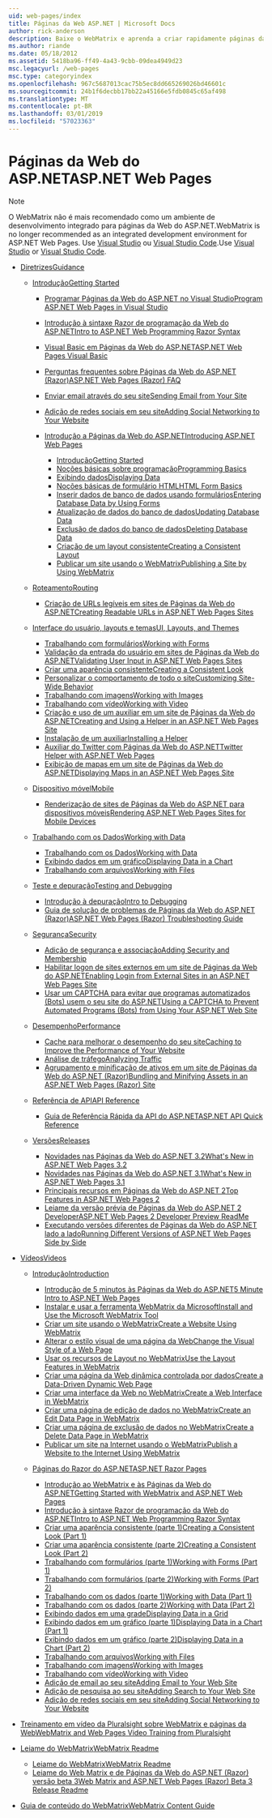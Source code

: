 ```yaml
---
uid: web-pages/index
title: Páginas da Web ASP.NET | Microsoft Docs
author: rick-anderson
description: Baixe o WebMatrix e aprenda a criar rapidamente páginas da web em uma maneira leve de combinar código de servidor com HTML.
ms.author: riande
ms.date: 05/18/2012
ms.assetid: 5418ba96-ff49-4a43-9cbb-09dea4949d23
msc.legacyurl: /web-pages
msc.type: categoryindex
ms.openlocfilehash: 967c5687013cac75b5ec8dd665269026bd46601c
ms.sourcegitcommit: 24b1f6decbb17bb22a45166e5fdb0845c65af498
ms.translationtype: MT
ms.contentlocale: pt-BR
ms.lasthandoff: 03/01/2019
ms.locfileid: "57023363"
---
```

<a name="aspnet-web-pages"></a><span data-ttu-id="32f00-103">Páginas da Web do ASP.NET</span><span class="sxs-lookup"><span data-stu-id="32f00-103">ASP.NET Web Pages</span></span>
====================

> [!NOTE] 
> <span data-ttu-id="32f00-104">O WebMatrix não é mais recomendado como um ambiente de desenvolvimento integrado para páginas da Web do ASP.NET.</span><span class="sxs-lookup"><span data-stu-id="32f00-104">WebMatrix is no longer recommended as an integrated development environment for ASP.NET Web Pages.</span></span> <span data-ttu-id="32f00-105">Use [Visual Studio](xref:aspnet/web-pages/overview/getting-started/program-asp-net-web-pages-in-visual-studio) ou [Visual Studio Code](https://code.visualstudio.com/).</span><span class="sxs-lookup"><span data-stu-id="32f00-105">Use [Visual Studio](xref:aspnet/web-pages/overview/getting-started/program-asp-net-web-pages-in-visual-studio) or [Visual Studio Code](https://code.visualstudio.com/).</span></span>

- [<span data-ttu-id="32f00-106">Diretrizes</span><span class="sxs-lookup"><span data-stu-id="32f00-106">Guidance</span></span>](overview/index.md)

    - [<span data-ttu-id="32f00-107">Introdução</span><span class="sxs-lookup"><span data-stu-id="32f00-107">Getting Started</span></span>](overview/getting-started/index.md)

        - [<span data-ttu-id="32f00-108">Programar Páginas da Web do ASP.NET no Visual Studio</span><span class="sxs-lookup"><span data-stu-id="32f00-108">Program ASP.NET Web Pages in Visual Studio</span></span>](overview/getting-started/program-asp-net-web-pages-in-visual-studio.md)
        - [<span data-ttu-id="32f00-109">Introdução à sintaxe Razor de programação da Web do ASP.NET</span><span class="sxs-lookup"><span data-stu-id="32f00-109">Intro to ASP.NET Web Programming Razor Syntax</span></span>](overview/getting-started/introducing-razor-syntax-c.md)
        - [<span data-ttu-id="32f00-110">Visual Basic em Páginas da Web do ASP.NET</span><span class="sxs-lookup"><span data-stu-id="32f00-110">ASP.NET Web Pages Visual Basic</span></span>](overview/getting-started/introducing-razor-syntax-vb.md)
        - [<span data-ttu-id="32f00-111">Perguntas frequentes sobre Páginas da Web do ASP.NET (Razor)</span><span class="sxs-lookup"><span data-stu-id="32f00-111">ASP.NET Web Pages (Razor) FAQ</span></span>](overview/getting-started/aspnet-web-pages-razor-faq.md)
        - [<span data-ttu-id="32f00-112">Enviar email através do seu site</span><span class="sxs-lookup"><span data-stu-id="32f00-112">Sending Email from Your Site</span></span>](overview/getting-started/11-adding-email-to-your-web-site.md)
        - [<span data-ttu-id="32f00-113">Adição de redes sociais em seu site</span><span class="sxs-lookup"><span data-stu-id="32f00-113">Adding Social Networking to Your Website</span></span>](overview/getting-started/13-adding-social-networking-to-your-web-site.md)
        - [<span data-ttu-id="32f00-114">Introdução a Páginas da Web do ASP.NET</span><span class="sxs-lookup"><span data-stu-id="32f00-114">Introducing ASP.NET Web Pages</span></span>](overview/getting-started/introducing-aspnet-web-pages-2/index.md)

            - [<span data-ttu-id="32f00-115">Introdução</span><span class="sxs-lookup"><span data-stu-id="32f00-115">Getting Started</span></span>](overview/getting-started/introducing-aspnet-web-pages-2/getting-started.md)
            - [<span data-ttu-id="32f00-116">Noções básicas sobre programação</span><span class="sxs-lookup"><span data-stu-id="32f00-116">Programming Basics</span></span>](overview/getting-started/introducing-aspnet-web-pages-2/intro-to-web-pages-programming.md)
            - [<span data-ttu-id="32f00-117">Exibindo dados</span><span class="sxs-lookup"><span data-stu-id="32f00-117">Displaying Data</span></span>](overview/getting-started/introducing-aspnet-web-pages-2/displaying-data.md)
            - [<span data-ttu-id="32f00-118">Noções básicas de formulário HTML</span><span class="sxs-lookup"><span data-stu-id="32f00-118">HTML Form Basics</span></span>](overview/getting-started/introducing-aspnet-web-pages-2/form-basics.md)
            - [<span data-ttu-id="32f00-119">Inserir dados de banco de dados usando formulários</span><span class="sxs-lookup"><span data-stu-id="32f00-119">Entering Database Data by Using Forms</span></span>](overview/getting-started/introducing-aspnet-web-pages-2/entering-data.md)
            - [<span data-ttu-id="32f00-120">Atualização de dados do banco de dados</span><span class="sxs-lookup"><span data-stu-id="32f00-120">Updating Database Data</span></span>](overview/getting-started/introducing-aspnet-web-pages-2/updating-data.md)
            - [<span data-ttu-id="32f00-121">Exclusão de dados do banco de dados</span><span class="sxs-lookup"><span data-stu-id="32f00-121">Deleting Database Data</span></span>](overview/getting-started/introducing-aspnet-web-pages-2/deleting-data.md)
            - [<span data-ttu-id="32f00-122">Criação de um layout consistente</span><span class="sxs-lookup"><span data-stu-id="32f00-122">Creating a Consistent Layout</span></span>](overview/getting-started/introducing-aspnet-web-pages-2/layouts.md)
            - [<span data-ttu-id="32f00-123">Publicar um site usando o WebMatrix</span><span class="sxs-lookup"><span data-stu-id="32f00-123">Publishing a Site by Using WebMatrix</span></span>](overview/getting-started/introducing-aspnet-web-pages-2/publishing.md)
    - [<span data-ttu-id="32f00-124">Roteamento</span><span class="sxs-lookup"><span data-stu-id="32f00-124">Routing</span></span>](overview/routing/index.md)

        - [<span data-ttu-id="32f00-125">Criação de URLs legíveis em sites de Páginas da Web do ASP.NET</span><span class="sxs-lookup"><span data-stu-id="32f00-125">Creating Readable URLs in ASP.NET Web Pages Sites</span></span>](overview/routing/creating-readable-urls-in-aspnet-web-pages-sites.md)
    - [<span data-ttu-id="32f00-126">Interface do usuário, layouts e temas</span><span class="sxs-lookup"><span data-stu-id="32f00-126">UI, Layouts, and Themes</span></span>](overview/ui-layouts-and-themes/index.md)

        - [<span data-ttu-id="32f00-127">Trabalhando com formulários</span><span class="sxs-lookup"><span data-stu-id="32f00-127">Working with Forms</span></span>](overview/ui-layouts-and-themes/4-working-with-forms.md)
        - [<span data-ttu-id="32f00-128">Validação da entrada do usuário em sites de Páginas da Web do ASP.NET</span><span class="sxs-lookup"><span data-stu-id="32f00-128">Validating User Input in ASP.NET Web Pages Sites</span></span>](overview/ui-layouts-and-themes/validating-user-input-in-aspnet-web-pages-sites.md)
        - [<span data-ttu-id="32f00-129">Criar uma aparência consistente</span><span class="sxs-lookup"><span data-stu-id="32f00-129">Creating a Consistent Look</span></span>](overview/ui-layouts-and-themes/3-creating-a-consistent-look.md)
        - [<span data-ttu-id="32f00-130">Personalizar o comportamento de todo o site</span><span class="sxs-lookup"><span data-stu-id="32f00-130">Customizing Site-Wide Behavior</span></span>](overview/ui-layouts-and-themes/18-customizing-site-wide-behavior.md)
        - [<span data-ttu-id="32f00-131">Trabalhando com imagens</span><span class="sxs-lookup"><span data-stu-id="32f00-131">Working with Images</span></span>](overview/ui-layouts-and-themes/9-working-with-images.md)
        - [<span data-ttu-id="32f00-132">Trabalhando com vídeo</span><span class="sxs-lookup"><span data-stu-id="32f00-132">Working with Video</span></span>](overview/ui-layouts-and-themes/10-working-with-video.md)
        - [<span data-ttu-id="32f00-133">Criação e uso de um auxiliar em um site de Páginas da Web do ASP.NET</span><span class="sxs-lookup"><span data-stu-id="32f00-133">Creating and Using a Helper in an ASP.NET Web Pages Site</span></span>](overview/ui-layouts-and-themes/creating-and-using-a-helper-in-an-aspnet-web-pages-site.md)
        - [<span data-ttu-id="32f00-134">Instalação de um auxiliar</span><span class="sxs-lookup"><span data-stu-id="32f00-134">Installing a Helper</span></span>](overview/ui-layouts-and-themes/installing-helpers.md)
        - [<span data-ttu-id="32f00-135">Auxiliar do Twitter com Páginas da Web do ASP.NET</span><span class="sxs-lookup"><span data-stu-id="32f00-135">Twitter Helper with ASP.NET Web Pages</span></span>](overview/ui-layouts-and-themes/twitter-helper.md)
        - [<span data-ttu-id="32f00-136">Exibição de mapas em um site de Páginas da Web do ASP.NET</span><span class="sxs-lookup"><span data-stu-id="32f00-136">Displaying Maps in an ASP.NET Web Pages Site</span></span>](overview/ui-layouts-and-themes/displaying-maps-in-an-aspnet-web-pages-site.md)
    - [<span data-ttu-id="32f00-137">Dispositivo móvel</span><span class="sxs-lookup"><span data-stu-id="32f00-137">Mobile</span></span>](overview/mobile/index.md)

        - [<span data-ttu-id="32f00-138">Renderização de sites de Páginas da Web do ASP.NET para dispositivos móveis</span><span class="sxs-lookup"><span data-stu-id="32f00-138">Rendering ASP.NET Web Pages Sites for Mobile Devices</span></span>](overview/mobile/rendering-aspnet-web-pages-sites-for-mobile-devices.md)
    - [<span data-ttu-id="32f00-139">Trabalhando com os Dados</span><span class="sxs-lookup"><span data-stu-id="32f00-139">Working with Data</span></span>](overview/data/index.md)

        - [<span data-ttu-id="32f00-140">Trabalhando com os Dados</span><span class="sxs-lookup"><span data-stu-id="32f00-140">Working with Data</span></span>](overview/data/5-working-with-data.md)
        - [<span data-ttu-id="32f00-141">Exibindo dados em um gráfico</span><span class="sxs-lookup"><span data-stu-id="32f00-141">Displaying Data in a Chart</span></span>](overview/data/7-displaying-data-in-a-chart.md)
        - [<span data-ttu-id="32f00-142">Trabalhando com arquivos</span><span class="sxs-lookup"><span data-stu-id="32f00-142">Working with Files</span></span>](overview/data/working-with-files.md)
    - [<span data-ttu-id="32f00-143">Teste e depuração</span><span class="sxs-lookup"><span data-stu-id="32f00-143">Testing and Debugging</span></span>](overview/testing-and-debugging/index.md)

        - [<span data-ttu-id="32f00-144">Introdução à depuração</span><span class="sxs-lookup"><span data-stu-id="32f00-144">Intro to Debugging</span></span>](overview/testing-and-debugging/introduction-to-debugging.md)
        - [<span data-ttu-id="32f00-145">Guia de solução de problemas de Páginas da Web do ASP.NET (Razor)</span><span class="sxs-lookup"><span data-stu-id="32f00-145">ASP.NET Web Pages (Razor) Troubleshooting Guide</span></span>](overview/testing-and-debugging/aspnet-web-pages-razor-troubleshooting-guide.md)
    - [<span data-ttu-id="32f00-146">Segurança</span><span class="sxs-lookup"><span data-stu-id="32f00-146">Security</span></span>](overview/security/index.md)

        - [<span data-ttu-id="32f00-147">Adição de segurança e associação</span><span class="sxs-lookup"><span data-stu-id="32f00-147">Adding Security and Membership</span></span>](overview/security/16-adding-security-and-membership.md)
        - [<span data-ttu-id="32f00-148">Habilitar logon de sites externos em um site de Páginas da Web do ASP.NET</span><span class="sxs-lookup"><span data-stu-id="32f00-148">Enabling Login from External Sites in an ASP.NET Web Pages Site</span></span>](overview/security/enabling-login-from-external-sites-in-an-aspnet-web-pages-site.md)
        - [<span data-ttu-id="32f00-149">Usar um CAPTCHA para evitar que programas automatizados (Bots) usem o seu site do ASP.NET</span><span class="sxs-lookup"><span data-stu-id="32f00-149">Using a CAPTCHA to Prevent Automated Programs (Bots) from Using Your ASP.NET Web Site</span></span>](overview/security/using-a-catpcha-to-prevent-automated-programs-bots-from-using-your-aspnet-web-site.md)
    - [<span data-ttu-id="32f00-150">Desempenho</span><span class="sxs-lookup"><span data-stu-id="32f00-150">Performance</span></span>](overview/performance-and-traffic/index.md)

        - [<span data-ttu-id="32f00-151">Cache para melhorar o desempenho do seu site</span><span class="sxs-lookup"><span data-stu-id="32f00-151">Caching to Improve the Performance of Your Website</span></span>](overview/performance-and-traffic/15-caching-to-improve-the-performance-of-your-website.md)
        - [<span data-ttu-id="32f00-152">Análise de tráfego</span><span class="sxs-lookup"><span data-stu-id="32f00-152">Analyzing Traffic</span></span>](overview/performance-and-traffic/14-analyzing-traffic.md)
        - [<span data-ttu-id="32f00-153">Agrupamento e minificação de ativos em um site de Páginas da Web do ASP.NET (Razor)</span><span class="sxs-lookup"><span data-stu-id="32f00-153">Bundling and Minifying Assets in an ASP.NET Web Pages (Razor) Site</span></span>](overview/performance-and-traffic/bundling-and-minifying-assets-in-an-aspnet-web-pages-razor-site.md)
    - [<span data-ttu-id="32f00-154">Referência de API</span><span class="sxs-lookup"><span data-stu-id="32f00-154">API Reference</span></span>](overview/api-reference/index.md)

        - [<span data-ttu-id="32f00-155">Guia de Referência Rápida da API do ASP.NET</span><span class="sxs-lookup"><span data-stu-id="32f00-155">ASP.NET API Quick Reference</span></span>](overview/api-reference/asp-net-web-pages-api-reference.md)
    - [<span data-ttu-id="32f00-156">Versões</span><span class="sxs-lookup"><span data-stu-id="32f00-156">Releases</span></span>](overview/releases/index.md)

        - [<span data-ttu-id="32f00-157">Novidades nas Páginas da Web do ASP.NET 3.2</span><span class="sxs-lookup"><span data-stu-id="32f00-157">What's New in ASP.NET Web Pages 3.2</span></span>](overview/releases/whats-new-in-aspnet-web-pages-32.md)
        - [<span data-ttu-id="32f00-158">Novidades nas Páginas da Web do ASP.NET 3.1</span><span class="sxs-lookup"><span data-stu-id="32f00-158">What's New in ASP.NET Web Pages 3.1</span></span>](overview/releases/whats-new-aspnet-web-pages-31.md)
        - [<span data-ttu-id="32f00-159">Principais recursos em Páginas da Web do ASP.NET 2</span><span class="sxs-lookup"><span data-stu-id="32f00-159">Top Features in ASP.NET Web Pages 2</span></span>](overview/releases/top-features-in-web-pages-2.md)
        - [<span data-ttu-id="32f00-160">Leiame da versão prévia de Páginas da Web do ASP.NET 2 Developer</span><span class="sxs-lookup"><span data-stu-id="32f00-160">ASP.NET Web Pages 2 Developer Preview ReadMe</span></span>](overview/releases/aspnet-web-pages-2-developer-preview-readme.md)
        - [<span data-ttu-id="32f00-161">Executando versões diferentes de Páginas da Web do ASP.NET lado a lado</span><span class="sxs-lookup"><span data-stu-id="32f00-161">Running Different Versions of ASP.NET Web Pages Side by Side</span></span>](overview/releases/running-v1-and-v2-sites-side-by-side.md)
- [<span data-ttu-id="32f00-162">Vídeos</span><span class="sxs-lookup"><span data-stu-id="32f00-162">Videos</span></span>](videos/index.md)

    - [<span data-ttu-id="32f00-163">Introdução</span><span class="sxs-lookup"><span data-stu-id="32f00-163">Introduction</span></span>](videos/introduction/index.md)

        - [<span data-ttu-id="32f00-164">Introdução de 5 minutos às Páginas da Web do ASP.NET</span><span class="sxs-lookup"><span data-stu-id="32f00-164">5 Minute Intro to ASP.NET Web Pages</span></span>](videos/introduction/5-minute-introduction-to-aspnet-web-pages.md)
        - [<span data-ttu-id="32f00-165">Instalar e usar a ferramenta WebMatrix da Microsoft</span><span class="sxs-lookup"><span data-stu-id="32f00-165">Install and Use the Microsoft WebMatrix Tool</span></span>](videos/introduction/install-and-use-the-microsoft-webmatrix-tool.md)
        - [<span data-ttu-id="32f00-166">Criar um site usando o WebMatrix</span><span class="sxs-lookup"><span data-stu-id="32f00-166">Create a Website Using WebMatrix</span></span>](videos/introduction/create-a-website-using-webmatrix.md)
        - [<span data-ttu-id="32f00-167">Alterar o estilo visual de uma página da Web</span><span class="sxs-lookup"><span data-stu-id="32f00-167">Change the Visual Style of a Web Page</span></span>](videos/introduction/change-the-visual-style-of-a-web-page.md)
        - [<span data-ttu-id="32f00-168">Usar os recursos de Layout no WebMatrix</span><span class="sxs-lookup"><span data-stu-id="32f00-168">Use the Layout Features in WebMatrix</span></span>](videos/introduction/use-the-layout-features-in-webmatrix.md)
        - [<span data-ttu-id="32f00-169">Criar uma página da Web dinâmica controlada por dados</span><span class="sxs-lookup"><span data-stu-id="32f00-169">Create a Data-Driven Dynamic Web Page</span></span>](videos/introduction/create-a-data-driven-dynamic-web-page.md)
        - [<span data-ttu-id="32f00-170">Criar uma interface da Web no WebMatrix</span><span class="sxs-lookup"><span data-stu-id="32f00-170">Create a Web Interface in WebMatrix</span></span>](videos/introduction/create-a-web-interface-in-webmatrix.md)
        - [<span data-ttu-id="32f00-171">Criar uma página de edição de dados no WebMatrix</span><span class="sxs-lookup"><span data-stu-id="32f00-171">Create an Edit Data Page in WebMatrix</span></span>](videos/introduction/create-an-edit-data-page-in-webmatrix.md)
        - [<span data-ttu-id="32f00-172">Criar uma página de exclusão de dados no WebMatrix</span><span class="sxs-lookup"><span data-stu-id="32f00-172">Create a Delete Data Page in WebMatrix</span></span>](videos/introduction/create-a-delete-data-page-in-webmatrix.md)
        - [<span data-ttu-id="32f00-173">Publicar um site na Internet usando o WebMatrix</span><span class="sxs-lookup"><span data-stu-id="32f00-173">Publish a Website to the Internet Using WebMatrix</span></span>](videos/introduction/publish-a-website-to-the-internet-using-webmatrix.md)
    - [<span data-ttu-id="32f00-174">Páginas do Razor do ASP.NET</span><span class="sxs-lookup"><span data-stu-id="32f00-174">ASP.NET Razor Pages</span></span>](videos/aspnet-razor-pages/index.md)

        - [<span data-ttu-id="32f00-175">Introdução ao WebMatrix e às Páginas da Web do ASP.NET</span><span class="sxs-lookup"><span data-stu-id="32f00-175">Getting Started with WebMatrix and ASP.NET Web Pages</span></span>](videos/aspnet-razor-pages/getting-started-with-webmatrix-and-aspnet-web-pages.md)
        - [<span data-ttu-id="32f00-176">Introdução à sintaxe Razor de programação da Web do ASP.NET</span><span class="sxs-lookup"><span data-stu-id="32f00-176">Intro to ASP.NET Web Programming Razor Syntax</span></span>](videos/aspnet-razor-pages/introduction-to-aspnet-web-programming-using-the-razor-syntax.md)
        - [<span data-ttu-id="32f00-177">Criar uma aparência consistente (parte 1)</span><span class="sxs-lookup"><span data-stu-id="32f00-177">Creating a Consistent Look (Part 1)</span></span>](videos/aspnet-razor-pages/creating-a-consistent-look-part-1.md)
        - [<span data-ttu-id="32f00-178">Criar uma aparência consistente (parte 2)</span><span class="sxs-lookup"><span data-stu-id="32f00-178">Creating a Consistent Look (Part 2)</span></span>](videos/aspnet-razor-pages/creating-a-consistent-look-part-2.md)
        - [<span data-ttu-id="32f00-179">Trabalhando com formulários (parte 1)</span><span class="sxs-lookup"><span data-stu-id="32f00-179">Working with Forms (Part 1)</span></span>](videos/aspnet-razor-pages/working-with-forms-part-1.md)
        - [<span data-ttu-id="32f00-180">Trabalhando com formulários (parte 2)</span><span class="sxs-lookup"><span data-stu-id="32f00-180">Working with Forms (Part 2)</span></span>](videos/aspnet-razor-pages/working-with-forms-part-2.md)
        - [<span data-ttu-id="32f00-181">Trabalhando com os dados (parte 1)</span><span class="sxs-lookup"><span data-stu-id="32f00-181">Working with Data (Part 1)</span></span>](videos/aspnet-razor-pages/working-with-data-part-1.md)
        - [<span data-ttu-id="32f00-182">Trabalhando com os dados (parte 2)</span><span class="sxs-lookup"><span data-stu-id="32f00-182">Working with Data (Part 2)</span></span>](videos/aspnet-razor-pages/working-with-data-part-2.md)
        - [<span data-ttu-id="32f00-183">Exibindo dados em uma grade</span><span class="sxs-lookup"><span data-stu-id="32f00-183">Displaying Data in a Grid</span></span>](videos/aspnet-razor-pages/displaying-data-in-a-grid.md)
        - [<span data-ttu-id="32f00-184">Exibindo dados em um gráfico (parte 1)</span><span class="sxs-lookup"><span data-stu-id="32f00-184">Displaying Data in a Chart (Part 1)</span></span>](videos/aspnet-razor-pages/displaying-data-in-a-chart-part-1.md)
        - [<span data-ttu-id="32f00-185">Exibindo dados em um gráfico (parte 2)</span><span class="sxs-lookup"><span data-stu-id="32f00-185">Displaying Data in a Chart (Part 2)</span></span>](videos/aspnet-razor-pages/displaying-data-in-a-chart-part-2.md)
        - [<span data-ttu-id="32f00-186">Trabalhando com arquivos</span><span class="sxs-lookup"><span data-stu-id="32f00-186">Working with Files</span></span>](videos/aspnet-razor-pages/working-with-files.md)
        - [<span data-ttu-id="32f00-187">Trabalhando com imagens</span><span class="sxs-lookup"><span data-stu-id="32f00-187">Working with Images</span></span>](videos/aspnet-razor-pages/working-with-images.md)
        - [<span data-ttu-id="32f00-188">Trabalhando com vídeo</span><span class="sxs-lookup"><span data-stu-id="32f00-188">Working with Video</span></span>](videos/aspnet-razor-pages/working-with-video.md)
        - [<span data-ttu-id="32f00-189">Adição de email ao seu site</span><span class="sxs-lookup"><span data-stu-id="32f00-189">Adding Email to Your Web Site</span></span>](videos/aspnet-razor-pages/adding-email-to-your-web-site.md)
        - [<span data-ttu-id="32f00-190">Adição de pesquisa ao seu site</span><span class="sxs-lookup"><span data-stu-id="32f00-190">Adding Search to Your Web Site</span></span>](videos/aspnet-razor-pages/adding-search-to-your-web-site.md)
        - [<span data-ttu-id="32f00-191">Adição de redes sociais em seu site</span><span class="sxs-lookup"><span data-stu-id="32f00-191">Adding Social Networking to Your Website</span></span>](videos/aspnet-razor-pages/adding-social-networking-to-your-website.md)
- [<span data-ttu-id="32f00-192">Treinamento em vídeo da Pluralsight sobre WebMatrix e páginas da Web</span><span class="sxs-lookup"><span data-stu-id="32f00-192">WebMatrix and Web Pages Video Training from Pluralsight</span></span>](pluralsight.md)
- [<span data-ttu-id="32f00-193">Leiame do WebMatrix</span><span class="sxs-lookup"><span data-stu-id="32f00-193">WebMatrix Readme</span></span>](readme/index.md)

    - [<span data-ttu-id="32f00-194">Leiame do WebMatrix</span><span class="sxs-lookup"><span data-stu-id="32f00-194">WebMatrix Readme</span></span>](readme/overview.md)
    - [<span data-ttu-id="32f00-195">Leiame do Web Matrix e de Páginas da Web do ASP.NET (Razor) versão beta 3</span><span class="sxs-lookup"><span data-stu-id="32f00-195">Web Matrix and ASP.NET Web Pages (Razor) Beta 3 Release Readme</span></span>](readme/beta3.md)
- [<span data-ttu-id="32f00-196">Guia de conteúdo do WebMatrix</span><span class="sxs-lookup"><span data-stu-id="32f00-196">WebMatrix Content Guide</span></span>](content-guide.md)
